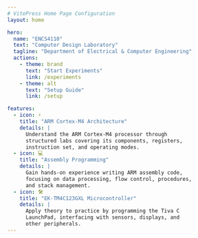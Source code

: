 ```yaml
---
# VitePress Home Page Configuration
layout: home

hero:
  name: "ENCS4110"
  text: "Computer Design Laboratory"
  tagline: "Department of Electrical & Computer Engineering"
  actions:
    - theme: brand
      text: "Start Experiments"
      link: /experiments
    - theme: alt
      text: "Setup Guide"
      link: /setup

features:
  - icon: ⚡
    title: "ARM Cortex-M4 Architecture"
    details: |
      Understand the ARM Cortex-M4 processor through
      structured labs covering its components, registers,
      instruction set, and operating modes.
  - icon: 💻
    title: "Assembly Programming"
    details: |
      Gain hands-on experience writing ARM assembly code,
      focusing on data processing, flow control, procedures,
      and stack management.
  - icon: 🛠️
    title: "EK-TM4C123GXL Microcontroller"
    details: |
      Apply theory to practice by programming the Tiva C
      LaunchPad, interfacing with sensors, displays, and
      other peripherals.
---
```

